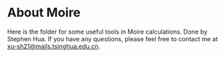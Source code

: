 # About Moire
 Here is the folder for some useful tools in Moire calculations. Done by Stephen Hua.
 If you have any questions, please feel free to contact me at xu-sh21@mails.tsinghua.edu.cn.